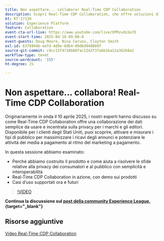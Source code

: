 ```yaml
---
title: Non aspettare... collabora! Real-Time CDP Collaboration
description: Scopri Real-Time CDP Collaboration, che offre soluzioni di dati incentrate sulla privacy per brand e editori per migliorare l’attivazione del pubblico, massimizzare i ricavi dagli annunci e semplificare l’attività a pagamento dei media, con demo di prodotti, approfondimenti degli esperti e prossimi casi d’uso.
kt: KT-17139
solution: Experience Platform
feature: Collaboration
event-cta-url-live: https://www.youtube.com/live/OPRzvdLUu7E
event-start-time: 2025-04-10 09:00-8
event-guests: Doug Moore, Nina Caruso, Clayton Smith
exl-id: 6376944b-eefd-4d9e-8db4-89d6d948889f
source-git-commit: c9cc13f4716b68fac1243f3fabb1ba12a36268a2
workflow-type: tm+mt
source-wordcount: '155'
ht-degree: 1%

---
```


# Non aspettare... collabora! Real-Time CDP Collaboration

Originariamente in onda il 10 aprile 2025, i nostri esperti hanno discusso su come Real-Time CDP Collaboration offre una collaborazione dei dati semplice da usare e incentrata sulla privacy per i marchi e gli editori. Disponibile per i clienti degli Stati Uniti, puoi scoprire, attivare e misurare i tipi di pubblico per massimizzare i ricavi degli annunci e potenziare le attività dei media a pagamento al ritmo del marketing a pagamento.

In questa sessione abbiamo esaminato:

* Perché abbiamo costruito il prodotto e come aiuta a risolvere le sfide relative alla privacy dei consumatori e al pubblico con semplicità e interoperabilità
* Real-Time CDP Collaboration in azione, con demo sui prodotti
* Casi d’uso supportati ora e futuri

>[!VIDEO](https://video.tv.adobe.com/v/3457557/?quality=12&learn=on)

**Continua la discussione sul [post della community Experience League.](https://experienceleaguecommunities.adobe.com/t5/real-time-customer-data-platform/experience-le[...]ive-post-session-talk-don-t-wait/td-p/748173){target="_blank"}**

## Risorse aggiuntive

[Video Real-Time CDP Collaboration](https://experienceleague.adobe.com/en/docs/platform-learn/tutorials/collaboration/real-time-cdp-collaboration-overview)

